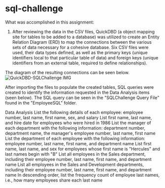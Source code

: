 # sql-challenge

What was accomplished in this assignment:

1. After reviewing the data in the CSV files, QuickDBD (a object mapping site for tables to be added to a database) was utilized to create an Entity Relation Diagram (ERD) to map the connections between the various sets of data necessary for a cohesive database. Six CSV files were used, their data types defined, as well as the primary keys (unique identifiers local to that particular table of data) and foreign keys (unique identifiers from an external table, required to define relationships).

The diagram of the resulting connections can be seen below.
![QuickDBD-SQLChallenge IMG](https://github.com/user-attachments/assets/f8a5ca22-d75c-45e3-a66c-a4649b0f5d23)


After importing the files to populate the created tables, SQL queries were created to identify the information requested in the Data Analysis items (seen below). The SQL query can be seen in the "SQLChallenge Query File" found in the "EmployeeSQL" folder.

Data Analysis
List the following details of each employee: employee number, last name, first name, sex, and salary
List first name, last name, and hire date for employees who were hired in 1986
List the manager of each department with the following information: department number, department name, the manager's employee number, last name, first name
List the department of each employee with the following information: employee number, last name, first name, and department name
List first name, last name, and sex for employees whose first name is "Hercules" and last names begin with "B"
List all employees in the Sales department, including their employee number, last name, first name, and department name
List all employees in the Sales and Development departments, including their employee number, last name, first name, and department name
In descending order, list the frequency count of employee last names, i.e., how many employees share each last name
